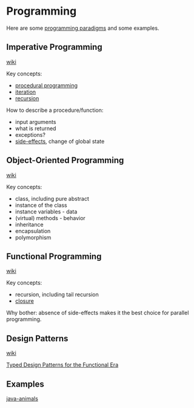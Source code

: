 # Programming

Here are some [programming paradigms](https://en.wikipedia.org/wiki/Programming_paradigm) and some examples.


## Imperative Programming

[wiki](https://en.wikipedia.org/wiki/Imperative_programming)

Key concepts:

* [procedural programming](https://en.wikipedia.org/wiki/Procedural_programming)
* [iteration](https://en.wikipedia.org/wiki/Iteration)
* [recursion](https://en.wikipedia.org/wiki/Recursion)

How to describe a procedure/function:

* input arguments
* what is returned
* exceptions?
* [side-effects](https://en.wikipedia.org/wiki/Side_effect_(computer_science)), change of global state

## Object-Oriented Programming

[wiki](https://en.wikipedia.org/wiki/Object-oriented_programming)

Key concepts:

* class, including pure abstract
* instance of the class
* instance variables - data
* (virtual) methods - behavior
* inheritance
* encapsulation
* polymorphism

## Functional Programming

[wiki](https://en.wikipedia.org/wiki/Functional_programming)

Key concepts:

* recursion, including tail recursion
* [closure](https://en.wikipedia.org/wiki/Closure_(computer_programming))

Why bother: absence of side-effects makes it the best choice for parallel programming.

## Design Patterns

[wiki](https://en.wikipedia.org/wiki/Software_design_pattern)

[Typed Design Patterns for the Functional Era](https://arxiv.org/pdf/2307.07069)

## Examples

[java-animals](java-animals/)